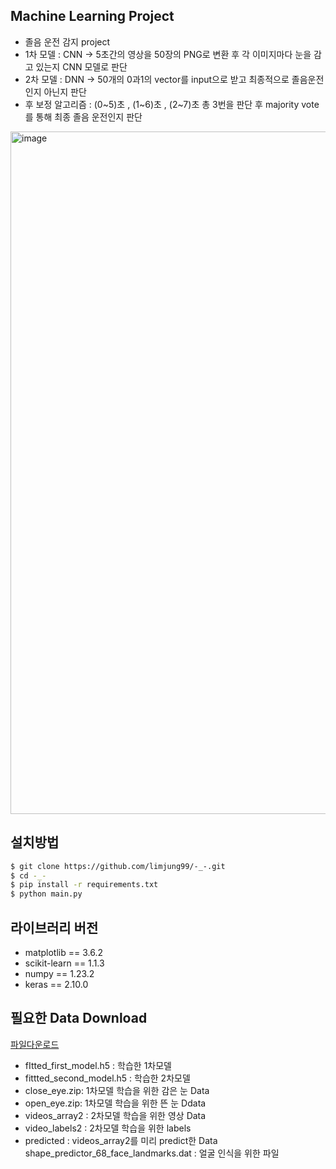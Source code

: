 ## Machine Learning Project

* 졸음 운전 감지 project
* 1차 모델 : CNN -> 5초간의 영상을 50장의 PNG로 변환 후 각 이미지마다 눈을 감고 있는지 CNN 모델로 판단 
* 2차 모델 : DNN -> 50개의 0과1의 vector를 input으로 받고 최종적으로 졸음운전인지 아닌지 판단 
* 후 보정 알고리즘 : (0~5)초 , (1~6)초 , (2~7)초 총 3번을 판단 후 majority vote를 통해 최종 졸음 운전인지 판단 

<img width="1092" alt="image" src="https://user-images.githubusercontent.com/81519350/204428646-777af6d5-372e-4221-a507-e889c82635a1.png">

## 설치방법
```bash
$ git clone https://github.com/limjung99/-_-.git
$ cd -_-
$ pip install -r requirements.txt
$ python main.py
```

## 라이브러리 버전

- matplotlib == 3.6.2
- scikit-learn == 1.1.3
- numpy == 1.23.2
- keras == 2.10.0


## 필요한 Data Download
<a href="https://drive.google.com/drive/folders/1F_orUU4ryFcuhEfT6qy7djC2Be7s8B4H? usp=share_link">파일다운로드</a><br>
- fItted_first_model.h5 : 학습한 1차모델
- fittted_second_model.h5 : 학습한 2차모델
- close_eye.zip: 1차모델 학습을 위한 감은 눈 Data
- open_eye.zip: 1차모델 학습을 위한 뜬 눈 Ddata
- videos_array2 : 2차모델 학습을 위한 영상 Data
- video_labels2 : 2차모델 학습을 위한 labels
- predicted : videos_array2를 미리 predict한 Data shape_predictor_68_face_landmarks.dat : 얼굴 인식을 위한 파일
